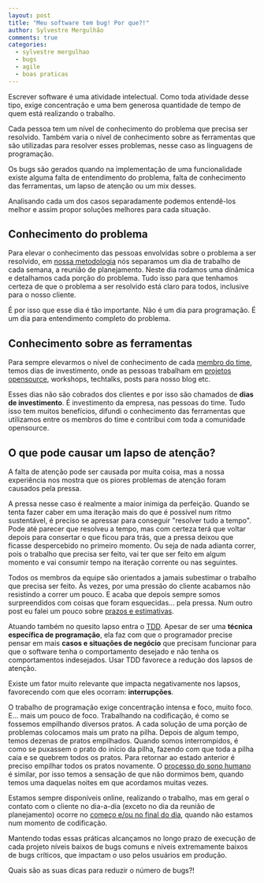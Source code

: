 ```yaml
---
layout: post
title: "Meu software tem bug! Por que?!"
author: Sylvestre Mergulhão
comments: true
categories:
  - sylvestre mergulhao
  - bugs
  - agile
  - boas praticas
---
```


Escrever software é uma atividade intelectual. Como toda atividade desse tipo, exige concentração e uma bem generosa quantidade de tempo de quem está realizando o trabalho.

<!--more-->

Cada pessoa tem um nível de conhecimento do problema que precisa ser resolvido. Também varia o nível de conhecimento sobre as ferramentas que são utilizadas para resolver esses problemas, nesse caso as linguagens de programação.

Os bugs são gerados quando na implementação de uma funcionalidade existe alguma falta de entendimento do problema, falta de conhecimento das ferramentas, um lapso de atenção ou um mix desses.

Analisando cada um dos casos separadamente podemos entendê-los melhor e assim propor soluções melhores para cada situação.

## Conhecimento do problema

Para elevar o conhecimento das pessoas envolvidas sobre o problema a ser resolvido, em [nossa metodologia](http://helabs.com.br/magica/) nós separamos um dia de trabalho de cada semana, a reunião de planejamento. Neste dia rodamos uma dinâmica e detalhamos cada porção do problema. Tudo isso para que tenhamos certeza de que o problema a ser resolvido está claro para todos, inclusive para o nosso cliente.

É por isso que esse dia é tão importante. Não é um dia para programação. É um dia para entendimento completo do problema.

## Conhecimento sobre as ferramentas

Para sempre elevarmos o nível de conhecimento de cada [membro do time](http://helabs.com.br/nosso-time/), temos dias de investimento, onde as pessoas trabalham em [projetos opensource](http://helabs.com.br/opensource/), workshops, techtalks, posts para nosso blog etc.

Esses dias não são cobrados dos clientes e por isso são chamados de **dias de investimento**. É investimento da empresa, nas pessoas do time. Tudo isso tem muitos benefícios, difundi o conhecimento das ferramentas que utilizamos entre os membros do time e contribui com toda a comunidade opensource.

## O que pode causar um lapso de atenção?

A falta de atenção pode ser causada por muita coisa, mas a nossa experiência nos mostra que os piores problemas de atenção foram causados pela pressa.

A pressa nesse caso é realmente a maior inimiga da perfeição. Quando se tenta fazer caber em uma iteração mais do que é possível num ritmo sustentável, é preciso se apressar para conseguir "resolver tudo a tempo". Pode até parecer que resolveu a tempo, mas com certeza terá que voltar depois para consertar o que ficou para trás, que a pressa deixou que ficasse despercebido no primeiro momento. Ou seja de nada adianta correr, pois o trabalho que precisa ser feito, vai ter que ser feito em algum momento e vai consumir tempo na iteração corrente ou nas seguintes.

Todos os membros da equipe são orientados a jamais subestimar o trabalho que precisa ser feito. Às vezes, por uma pressão do cliente acabamos não resistindo a correr um pouco. E acaba que depois sempre somos surpreendidos com coisas que foram esquecidas... pela pressa. Num outro post eu falei um pouco sobre [prazos e estimativas](http://helabs.com.br/blog/2014/01/10/prazos-e-estimativas-segundo-klaus-wuestefeld/).

Atuando também no quesito lapso entra o [TDD](http://desenvolvimentoagil.com.br/xp/praticas/tdd/). Apesar de ser uma **técnica específica de programação**, ela faz com que o programador precise pensar em mais **casos e situações de negócio** que precisam funcionar para que o software tenha o comportamento desejado e não tenha os comportamentos indesejados. Usar TDD favorece a redução dos lapsos de atenção.

Existe um fator muito relevante que impacta negativamente nos lapsos, favorecendo com que eles ocorram: **interrupções**.

O trabalho de programação exige concentração intensa e foco, muito foco. E... mais um pouco de foco. Trabalhando na codificação, é como se fossemos empilhando diversos pratos. A cada solução de uma porção de problemas colocamos mais um prato na pilha. Depois de algum tempo, temos dezenas de pratos empilhados. Quando somos interrompidos, é como se puxassem o prato do início da pilha, fazendo com que toda a pilha caia e se quebrem todos os pratos. Para retornar ao estado anterior é preciso empilhar todos os pratos novamente. O [processo do sono humano](http://pt.wikipedia.org/wiki/Sono) é similar, por isso temos a sensação de que não dormimos bem, quando temos uma daquelas noites em que acordamos muitas vezes.

Estamos sempre disponíveis online, realizando o trabalho, mas em geral o contato com o cliente no dia-a-dia (exceto no dia da reunião de planejamento) ocorre no [começo e/ou no final do dia](http://desenvolvimentoagil.com.br/xp/praticas/reuniao_pe), quando não estamos num momento de codificação.

Mantendo todas essas práticas alcançamos no longo prazo de execução de cada projeto níveis baixos de bugs comuns e níveis extremamente baixos de bugs críticos, que impactam o uso pelos usuários em produção.

Quais são as suas dicas para reduzir o número de bugs?!